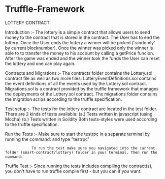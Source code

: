 # Truffle-Framework

LOTTERY CONTRACT

Introduction :-
			The lottery is a simple contract that allows users to send money to the contract that is stored in the contract.
			The User has to end the lottery. Once the User ends the lottery a winner will be picked ('randomly' by current blocknumber).
			Once the winner was picked only the winner is able to to transfer the money to his account by calling a getPrice funcion.
			After the game was ended and the winner took the funds the User can reset the lottery and one can play again.
			
			
Contracts and Migrations :-
						The contracts folder contains the Lottery.sol contract file as well as two more files:
						LotteryEventDefinitions.sol contains the event definitions of all the events used by the Lottery.sol contract.
						Migrations.sol is a contract provided by the truffle framework that manages the deployments of the Lottery.sol contract.
						The migrations folder contains the migration scrips according to the truffle specification.	


Test setup :-
			The tests for the lottery contract are located in the test folder.
			There are 2 kinds of tests available:
				(a.) Tests written in javascript (using Mocha)
				(b.) Tests written in Solidity
					Both tests-styles were used according to the truffle specification.	

Run the Tests :-
				Make sure to start the testrpc in a separate terminal by running the command: and type "testrpc"

				To run the test make sure you navigated into the current folder (smart-contract/lottery) folder in your terminal. Then run the command:

Truffle Test :-
			Since running the tests includes compiling the contract(s), you don't have to run truffle compile first - but you can if you want.					
